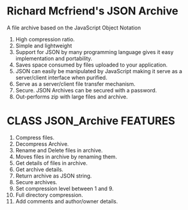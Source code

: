 # Richard Mcfriend's JSON Archive
A file archive based on the JavaScript Object Notation

1.	High compression ratio.
2.	Simple and lightweight
3.	Support for JSON by many programming language gives it easy 
	implementation and portability.
4.	Saves space consumed by files uploaded to your application.
5.	JSON can easily be manipulated by JavaScript making it serve as
	a server/client interface when purified.
6.	Serve as a server/client file transfer mechanism.
7.	Secure. JSON Archives can be secured with a password.
8.	Out-performs zip with large files and archive.

CLASS JSON_Archive FEATURES
===========================

1.	Compress files.
2.	Decompress Archive.
3.	Rename and Delete files in archive.
3.	Moves files in archive by renaming them.
4.	Get details of files in archive.
5.	Get archive details.
6.	Return archive as JSON string.
7.	Secure archives.
7.	Set compression level between 1 and 9.
8.	Full directory compression.
9.	Add comments and author/owner details.
